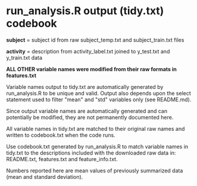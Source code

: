 run_analysis.R output (tidy.txt) codebook
==============================

**subject** = subject id from raw subject_temp.txt and subject_train.txt files  

**activity** = description from activity_label.txt joined to y_test.txt and y_train.txt data  


**ALL OTHER variable names were modified from their raw formats in features.txt**  

Variable names output to tidy.txt are automatically generated by run_analysis.R to be unique and valid.  Output also depends upon the select statement used to filter "mean" and "std" variables only (see README.md).  

Since output variable names are automatically generated and can potentially be modified, they are not permanently documented here.  

All variable names in tidy.txt are matched to their original raw names and written to codebook.txt when the code runs.  

Use codebook.txt generated by run_analysis.R to match variable names in tidy.txt to the descriptions included with the downloaded raw data in: README.txt, features.txt and feature_info.txt.  

Numbers reported here are mean values of previously summarized data (mean and standard deviation). 